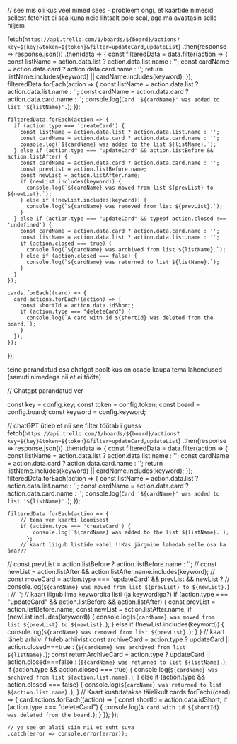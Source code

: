 // see mis oli kus veel nimed sees - probleem ongi, et kaartide nimesid sellest fetchist ei saa kuna neid lihtsalt pole seal, aga ma avastasin selle hiljem


fetch(`https://api.trello.com/1/boards/${board}/actions?key=${key}&token=${token}&filter=updateCard,updateList`)
  .then(response => response.json())
  .then(data => {
    const filteredData = data.filter(action => {
      const listName = action.data.list ? action.data.list.name : '';
      const cardName = action.data.card ? action.data.card.name : '';
      return listName.includes(keyword) || cardName.includes(keyword);
    });
    filteredData.forEach(action => {
      const listName = action.data.list ? action.data.list.name : '';
      const cardName = action.data.card ? action.data.card.name : '';
      console.log(`Card '${cardName}' was added to list '${listName}'.`);
    });

    filteredData.forEach(action => {
      if (action.type === 'createCard') {
        const listName = action.data.list ? action.data.list.name : '';
        const cardName = action.data.card ? action.data.card.name : '';
        console.log(`${cardName} was added to the list ${listName}.`);
      } else if (action.type === "updateCard" && action.listBefore && action.listAfter) {
        const cardName = action.data.card ? action.data.card.name : '';
        const prevList = action.listBefore.name;
        const newList = action.listAfter.name;
        if (newList.includes(keyword)) {
          console.log(`${cardName} was moved from list ${prevList} to ${newList}.`);
        } else if (!newList.includes(keyword)) {
          console.log(`${cardName} was removed from list ${prevList}.`);
        }
      } else if (action.type === "updateCard" && typeof action.closed !== 'undefined') {
        const cardName = action.data.card ? action.data.card.name : '';
        const listName = action.data.list ? action.data.list.name : '';
        if (action.closed === true) {
          console.log(`${cardName} was archived from list ${listName}.`);
        } else if (action.closed === false) {
          console.log(`${cardName} was returned to list ${listName}.`);
        }
      }
    });

    cards.forEach((card) => {
      card.actions.forEach((action) => {
        const shortId = action.data.idShort;
        if (action.type === "deleteCard") {
          console.log(`A card with id ${shortId} was deleted from the board.`);
        }
      });
    });
  });


  teine parandatud osa chatgpt poolt kus on osade kaupa tema lahendused (samuti nimedega nii et ei tööta)

  // Chatgpt parandatud ver

const key = config.key;
const token = config.token;
const board = config.board;
const keyword = config.keyword;

// chatGPT ütleb et nii see filter töötab i guess
fetch(`https://api.trello.com/1/boards/${board}/actions?key=${key}&token=${token}&filter=updateCard,updateList`)
  .then(response => response.json())
  .then(data => {
    const filteredData = data.filter(action => {
      const listName = action.data.list ? action.data.list.name : '';
      const cardName = action.data.card ? action.data.card.name : '';
      return listName.includes(keyword) || cardName.includes(keyword);
    });
    filteredData.forEach(action => {
      const listName = action.data.list ? action.data.list.name : '';
      const cardName = action.data.card ? action.data.card.name : '';
      console.log(`Card '${cardName}' was added to list '${listName}'.`);
    });


    filteredData.forEach(action => {
        // tema ver kaarti loomisest
        if (action.type === 'createCard') {
            console.log(`${cardName} was added to the list ${listName}.`);
          };
        // kaart liigub listide vahel !!Kas järgmine lahedab selle osa ka ära???
//        const prevList = action.listBefore ? action.listBefore.name : '';
//  const newList = action.listAfter && action.listAfter.name.includes(keyword);
//  const moveCard = action.type === 'updateCard' && prevList && newList ?
//  console.log(`${cardName} was moved from list ${prevList} to ${newList}.`) :
//  '';
  // kaart liigub ilma keywordita listi (ja keywordiga?)
  if (action.type === "updateCard" && action.listBefore && action.listAfter) {
    const prevList = action.listBefore.name;
    const newList = action.listAfter.name;
    if (newList.includes(keyword)) {
      console.log(`${cardName} was moved from list ${prevList} to ${newList}.`);
    } else if (!newList.includes(keyword)) {
      console.log(`${cardName} was removed from list ${prevList}.`);
    }
  }
      // kaart läheb arhiivi / tuleb arhiivist
        const archiveCard = action.type ? updateCard || action.closed===true : (`${cardName} was archived from list ${listName}.`);
        const returnArchiveCard = action.type ? updateCard || action.closed===false : (`${cardName} was returned to list ${listName}.`);
        if (action.type && action.closed === true) {
            console.log(`${cardName} was archived from list ${action.list.name}.`);
        } else if (action.type && action.closed === false) {
            console.log(`${cardName} was returned to list ${action.list.name}.`);
        }
    // Kaart kustutatakse täielikult
    cards.forEach((card) => {
        card.actions.forEach((action) => {
          const shortId = action.data.idShort;
          if (action.type === "deleteCard") {
            console.log(`A card with id ${shortId} was deleted from the board.`);
          }
        });
      });
      
  

    // ye see on alati siin nii et suht suva
    .catch(error => console.error(error));